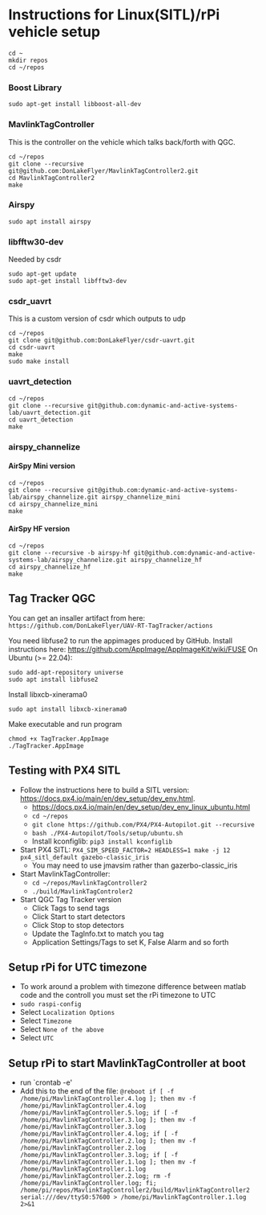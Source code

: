 # Instructions for Linux(SITL)/rPi vehicle setup

```
cd ~
mkdir repos
cd ~/repos
```

### Boost Library
```
sudo apt-get install libboost-all-dev
```

### MavlinkTagController
This is the controller on the vehicle which talks back/forth with QGC.

```
cd ~/repos
git clone --recursive git@github.com:DonLakeFlyer/MavlinkTagController2.git
cd MavlinkTagController2
make
```

### Airspy
`sudo apt install airspy`

### libfftw30-dev
Needed by csdr
```
sudo apt-get update
sudo apt-get install libfftw3-dev
```


### csdr_uavrt
This is a custom version of csdr which outputs to udp

```
cd ~/repos
git clone git@github.com:DonLakeFlyer/csdr-uavrt.git
cd csdr-uavrt 
make
sudo make install
```

### uavrt_detection
```
cd ~/repos
git clone --recursive git@github.com:dynamic-and-active-systems-lab/uavrt_detection.git
cd uavrt_detection 
make
```

### airspy_channelize

#### AirSpy Mini version
```
cd ~/repos
git clone --recursive git@github.com:dynamic-and-active-systems-lab/airspy_channelize.git airspy_channelize_mini
cd airspy_channelize_mini
make
```

#### AirSpy HF version
```
cd ~/repos
git clone --recursive -b airspy-hf git@github.com:dynamic-and-active-systems-lab/airspy_channelize.git airspy_channelize_hf
cd airspy_channelize_hf
make
```

## Tag Tracker QGC
You can get an insaller artifact from here: `https://github.com/DonLakeFlyer/UAV-RT-TagTracker/actions`

You need libfuse2 to run the appimages produced by GitHub. Install instructions here: https://github.com/AppImage/AppImageKit/wiki/FUSE
On Ubuntu (>= 22.04):
```
sudo add-apt-repository universe
sudo apt install libfuse2
```
Install libxcb-xinerama0
```
sudo apt install libxcb-xinerama0
```

Make executable and run program
```
chmod +x TagTracker.AppImage
./TagTracker.AppImage
```

## Testing with PX4 SITL
* Follow the instructions here to build a SITL version: https://docs.px4.io/main/en/dev_setup/dev_env.html.
  * https://docs.px4.io/main/en/dev_setup/dev_env_linux_ubuntu.html
  * `cd ~/repos`
  * `git clone https://github.com/PX4/PX4-Autopilot.git --recursive`
  * `bash ./PX4-Autopilot/Tools/setup/ubuntu.sh`
  * Install kconfiglib: `pip3 install kconfiglib`
* Start PX4 SITL: `PX4_SIM_SPEED_FACTOR=2 HEADLESS=1 make -j 12 px4_sitl_default gazebo-classic_iris`
  * You may need to use jmavsim rather than gazerbo-classic_iris
* Start MavlinkTagController: 
  * `cd ~/repos/MavlinkTagController2`
  * `./build/MavlinkTagControler2`
* Start QGC Tag Tracker version
  * Click Tags to send tags
  * Click Start to start detectors
  * Click Stop to stop detectors
  * Update the TagInfo.txt to match you tag
  * Application Settings/Tags to set K, False Alarm and so forth

## Setup rPi for UTC timezone

* To work around a problem with timezone difference between matlab code and the controll you must set the rPi timezone to UTC
* `sudo raspi-config`
* Select `Localization Options`
* Select `Timezone`
* Select `None of the above`
* Select `UTC`

## Setup rPi to start MavlinkTagController at boot

* run `crontab -e'
* Add this to the end of the file: `@reboot if [ -f /home/pi/MavlinkTagController.4.log ]; then mv -f /home/pi/MavlinkTagController.4.log /home/pi/MavlinkTagController.5.log; if [ -f /home/pi/MavlinkTagController.3.log ]; then mv -f /home/pi/MavlinkTagController.3.log /home/pi/MavlinkTagController.4.log; if [ -f /home/pi/MavlinkTagController.2.log ]; then mv -f /home/pi/MavlinkTagController.2.log /home/pi/MavlinkTagController.3.log; if [ -f /home/pi/MavlinkTagController.1.log ]; then mv -f /home/pi/MavlinkTagController.1.log /home/pi/MavlinkTagController.2.log; rm -f /home/pi/MavlinkTagController.log; fi; /home/pi/repos/MavlinkTagController2/build/MavlinkTagController2 serial:///dev/ttyS0:57600 > /home/pi/MavlinkTagController.1.log 2>&1
`  
